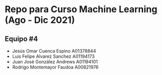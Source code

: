 # Repo para Curso Machine Learning (Ago - Dic 2021)

## Equipo #4

- Jesús Omar Cuenca Espino      A01378844
- Luis Felipe Alvarez Sanchez   A01194173
- Juan José González Andrews    A01194101
- Rodrigo Montemayor Faudoa     A00821976
